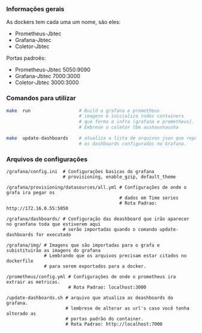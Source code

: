 ### Informações gerais

As dockers tem cada uma um nome, são eles:
- Prometheus-Jbtec
- Grafana-Jbtec
- Coletor-Jbtec

Portas padroẽs:
- Prometheus-Jbtec 5050:9090
- Grafana-Jbtec 7000:3000
- Coletor-Jbtec 3000:3000


### Comandos para utilizar


```sh
make  run                  # Build o grafana e prometheus
                           # imagens e inicializa todos containers
                           # que forma o infra (grafana e prometheus).
                           # Embreve o coletor tbm aushaushausha

make  update-dashboards    # atualiza a lista de arquivos json que representam
                           # os dashboards configurados no Grafana.

```
### Arquivos de configurações
```
/grafana/config.ini  # Configurações basicas do grafana 
                     # provisioning, enable_gzip, default_theme
```
```
/grafana/provisioning/datasources/all.yml # Configurações de onde o grafa ira pegar os 
                                          # dados em Time series 
                                          # Rota Padrao: http://172.16.0.55:5050
```
```
/grafana/dashboards/ # Configuração das deashboard que irão aparecer no granfana toda que estiverem aqui
                     # serão importadas quando o comando update-dashboards for executado
```
```
/grafana/img/ # Imagens que são importadas para o grafa e subistituirão as imagens do grafana
              # Lembrando que os arquivos precisam estar citados no dockerfile 
              # para serem exportados para a docker.
```
```
/prometheus/config.yml # Configurações de onde o prometheus ira extrair as metricas. 
                       # Rota Padrao: localhost:3000
```
```
/update-dashboards.sh # arquivo que atualiza as deashboards do grafana. 
                      # lembrese de alterar as url's caso você tenha alterado as 
                      # portas padrão do container.
                      # Rota Padrao: http://localhost:7000
```